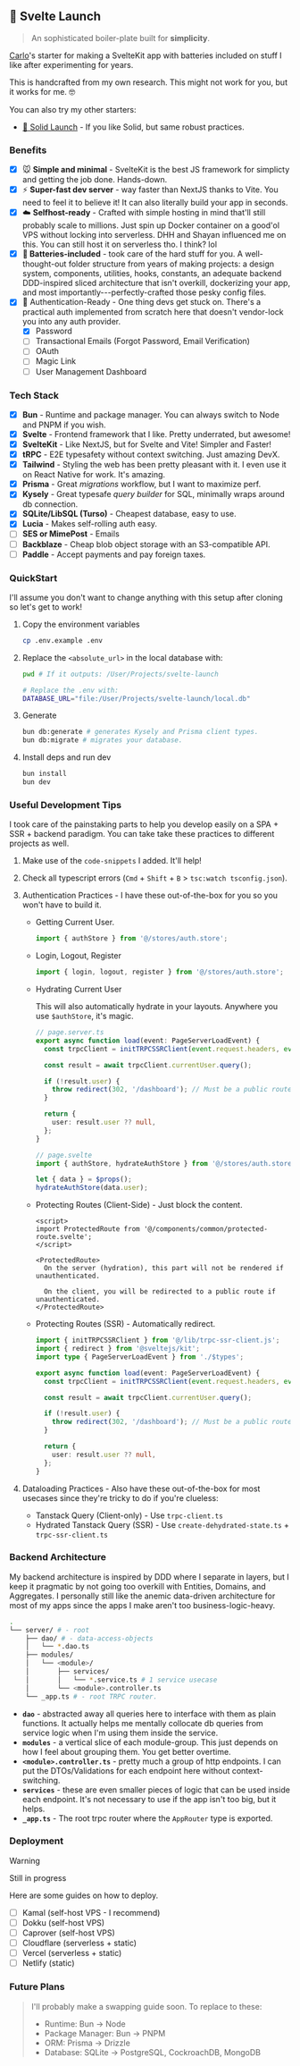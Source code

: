 ## 🧡 Svelte Launch

> An sophisticated boiler-plate built for **simplicity**.

[Carlo](https://carlo.vercel.app/)'s starter for making a SvelteKit app with batteries included on stuff I like after experimenting for years.

This is handcrafted from my own research. This might not work for you, but it works for me. 🤓

You can also try my other starters:

- [💙 Solid Launch](https://github.com/blankeos/svelte-launch) - If you like Solid, but same robust practices.

### Benefits

- [x] 🐭 **Simple and minimal** - SvelteKit is the best JS framework for simplicty and getting the job done. Hands-down.
- [x] ⚡️ **Super-fast dev server** - way faster than NextJS thanks to Vite. You need to feel it to believe it! It can also literally build your app in seconds.
- [x] ☁️ **Selfhost-ready** - Crafted with simple hosting in mind that'll still probably scale to millions. Just spin up Docker container on a good'ol VPS without locking into serverless. DHH and Shayan influenced me on this. You can still host it on serverless tho. I think? lol
- [x] **🔋 Batteries-included** - took care of the hard stuff for you. A well-thought-out folder structure from years of making projects: a design system, components, utilities, hooks, constants, an adequate backend DDD-inspired sliced architecture that isn't overkill, dockerizing your app, and most importantly---perfectly-crafted those pesky config files.
- [x] 🔑 Authentication-Ready - One thing devs get stuck on. There's a practical auth implemented from scratch here that doesn't vendor-lock you into any auth provider.
  - [x] Password
  - [ ] Transactional Emails (Forgot Password, Email Verification)
  - [ ] OAuth
  - [ ] Magic Link
  - [ ] User Management Dashboard

### Tech Stack

- [x] **Bun** - Runtime and package manager. You can always switch to Node and PNPM if you wish.
- [x] **Svelte** - Frontend framework that I like. Pretty underrated, but awesome!
- [x] **SvelteKit** - Like NextJS, but for Svelte and Vite! Simpler and Faster!
- [x] **tRPC** - E2E typesafety without context switching. Just amazing DevX.
- [x] **Tailwind** - Styling the web has been pretty pleasant with it. I even use it on React Native for work. It's amazing.
- [x] **Prisma** - Great _migrations_ workflow, but I want to maximize perf.
- [x] **Kysely** - Great typesafe _query builder_ for SQL, minimally wraps around db connection.
- [x] **SQLite/LibSQL (Turso)** - Cheapest database, easy to use.
- [x] **Lucia** - Makes self-rolling auth easy.
- [ ] **SES or MimePost** - Emails
- [ ] **Backblaze** - Cheap blob object storage with an S3-compatible API.
- [ ] **Paddle** - Accept payments and pay foreign taxes.

### QuickStart

I'll assume you don't want to change anything with this setup after cloning so let's get to work!

1. Copy the environment variables

   ```sh
   cp .env.example .env
   ```

2. Replace the `<absolute_url>` in the local database with:

   ```sh
   pwd # If it outputs: /User/Projects/svelte-launch

   # Replace the .env with:
   DATABASE_URL="file:/User/Projects/svelte-launch/local.db"
   ```

3. Generate

   ```sh
   bun db:generate # generates Kysely and Prisma client types.
   bun db:migrate # migrates your database.
   ```

4. Install deps and run dev

   ```sh
   bun install
   bun dev
   ```

### Useful Development Tips

I took care of the painstaking parts to help you develop easily on a SPA + SSR + backend paradigm. You can take take these practices to different projects as well.

1. Make use of the `code-snippets` I added. It'll help!
2. Check all typescript errors (`Cmd` + `Shift` + `B` > `tsc:watch tsconfig.json`).
3. Authentication Practices - I have these out-of-the-box for you so you won't have to build it.

   - Getting Current User.

     ```ts
     import { authStore } from '@/stores/auth.store';
     ```

   - Login, Logout, Register

     ```ts
     import { login, logout, register } from '@/stores/auth.store';
     ```

   - Hydrating Current User

     This will also automatically hydrate in your layouts. Anywhere you use `$authStore`, it's magic.

     ```ts
     // page.server.ts
     export async function load(event: PageServerLoadEvent) {
       const trpcClient = initTRPCSSRClient(event.request.headers, event.setHeaders);

       const result = await trpcClient.currentUser.query();

       if (!result.user) {
         throw redirect(302, '/dashboard'); // Must be a public route here.
       }

       return {
         user: result.user ?? null,
       };
     }

     // page.svelte
     import { authStore, hydrateAuthStore } from '@/stores/auth.store';

     let { data } = $props();
     hydrateAuthStore(data.user);
     ```

   - Protecting Routes (Client-Side) - Just block the content.

     ```tsx
     <script>
     import ProtectedRoute from '@/components/common/protected-route.svelte';
     </script>

     <ProtectedRoute>
       On the server (hydration), this part will not be rendered if unauthenticated.

       On the client, you will be redirected to a public route if unauthenticated.
     </ProtectedRoute>
     ```

   - Protecting Routes (SSR) - Automatically redirect.

     ```ts
     import { initTRPCSSRClient } from '@/lib/trpc-ssr-client.js';
     import { redirect } from '@sveltejs/kit';
     import type { PageServerLoadEvent } from './$types';

     export async function load(event: PageServerLoadEvent) {
       const trpcClient = initTRPCSSRClient(event.request.headers, event.setHeaders);

       const result = await trpcClient.currentUser.query();

       if (!result.user) {
         throw redirect(302, '/dashboard'); // Must be a public route here.
       }

       return {
         user: result.user ?? null,
       };
     }
     ```

4. Dataloading Practices - Also have these out-of-the-box for most usecases since they're tricky to do if you're clueless:
   - Tanstack Query (Client-only) - Use `trpc-client.ts`
   - Hydrated Tanstack Query (SSR) - Use `create-dehydrated-state.ts` + `trpc-ssr-client.ts`

### Backend Architecture

My backend architecture is inspired by DDD where I separate in layers, but I keep it pragmatic by not going too overkill with Entities, Domains, and Aggregates. I personally still like the anemic data-driven architecture for most of my apps since the
apps I make aren't too business-logic-heavy.

```sh
.
└── server/ # - root
    ├── dao/ # - data-access-objects
    │   └── *.dao.ts
    ├── modules/
    │   └── <module>/
    │       ├── services/
    │       │   └── *.service.ts # 1 service usecase
    │       └── <module>.controller.ts
    └── _app.ts # - root TRPC router.
```

- **`dao`** - abstracted away all queries here to interface with them as plain functions. It actually helps me mentally collocate db queries from service logic when I'm using them inside the service.
- **`modules`** - a vertical slice of each module-group. This just depends on how I feel about grouping them. You get better overtime.
- **`<module>.controller.ts`** - pretty much a group of http endpoints. I can put the DTOs/Validations for each endpoint here without context-switching.
- **`services`** - these are even smaller pieces of logic that can be used inside each endpoint. It's not necessary to use if the app isn't too big, but it helps.
- **`_app.ts`** - The root trpc router where the `AppRouter` type is exported.

### Deployment

> [!WARNING]
>
> Still in progress

Here are some guides on how to deploy.

- [ ] Kamal (self-host VPS - I recommend)
- [ ] Dokku (self-host VPS)
- [ ] Caprover (self-host VPS)
- [ ] Cloudflare (serverless + static)
- [ ] Vercel (serverless + static)
- [ ] Netlify (static)

### Future Plans

> I'll probably make a swapping guide soon. To replace to these:
>
> - Runtime: Bun -> Node
> - Package Manager: Bun -> PNPM
> - ORM: Prisma -> Drizzle
> - Database: SQLite -> PostgreSQL, CockroachDB, MongoDB

<!-- # create-svelte

Everything you need to build a Svelte project, powered by [`create-svelte`](https://github.com/sveltejs/kit/tree/main/packages/create-svelte).

## Creating a project

If you're seeing this, you've probably already done this step. Congrats!

```bash
# create a new project in the current directory
npm create svelte@latest

# create a new project in my-app
npm create svelte@latest my-app
```

## Developing

Once you've created a project and installed dependencies with `npm install` (or `pnpm install` or `yarn`), start a development server:

```bash
npm run dev

# or start the server and open the app in a new browser tab
npm run dev -- --open
```

## Building

To create a production version of your app:

```bash
npm run build
```

You can preview the production build with `npm run preview`.

> To deploy your app, you may need to install an [adapter](https://kit.svelte.dev/docs/adapters) for your target environment. -->
